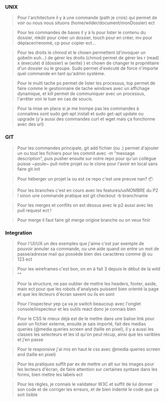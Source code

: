 ### UNIX

>Pour l'architecture il y à une commande (path je crois) qui permet de voir ou nous nous situons (home/wilder/document/monDossier) ect

>Pour les commandes de bases il y à ls pour lister le contenu du dossier, mkdir pour créer un dossier, touch pour en créer, mv pour déplacer/renomé, cp pour copier ect...

>Pour les droits le chmod et le chown permettent (d'invoquer un gobelin euh...) de gérer les droits (chmod permet de gérer les r (read) x (execute) d (dossier) w (write) ) et chown de changer le propriétaire d'un dossier ou le groupe. Sudo permet d'exécuté de force n'importe quel commande en tant qu'admin système.

>Pour le multi tache ps permet de lister les processus, top permet de faire comme le gestionnaire de tache windows avec un affichage dynamique, et kill permet de communiquer avec un processus, l'arrêter voir le tuer en cas de soucis.

>Pour la mise en place si je me trompe pas les commandes à connaitres sont sudo get-apt install et sudo get-apt update ou upgrade (y'a aussi des commandes curl et wget mais ça fonctionne avec des url)

### GIT

>Pour les commandes principale, git add fichier (ou .) permet d'ajouter un ou tout les fichiers pour les commit avec -m "message description", puis pusher ensuite sur notre repo pour qu'un collègue puisse ~poule~ pull notre projet ou le clone pour l'avoir en local sans faire git init

>Pour héberger un projet la ou est ce repo c'est une preuve nan? :package: 

>Pour les branches c'est en cours avec les features/usNOMBRE du P2 ! sinon une commande pratique est git checkout -b branchname

>Pour les merges et conflits on est dessus avec le p2 aussi avec les pull request ect !

>Pour merge il faut faire git merge origine branche ou on veux finir

### Integration

>Pour l'UI/UX un des exemples que j'aime c'est par exemple de pouvoir annuler sa commande, ou une aide quand on entre un mot de passe/adresse mail qui possède bien des caractères comme @ ou 123 ect

>Pour les wireframes c'est bon, on en à fait 3 depuis le début de la wild ^^

>Pour la structure, ne pas oublier de mettre les headers, footer, aside, main ect pour que les robots d'analyses puissent bien orienté la page et que les lécteurs d'écran savent ou ils en sont

>Pour l'inspecteur yep ça va je switch beaucoup avec l'onglet console/inspecteur et les outils react donc je connais bien

>Pour le CSS le mieux déjà est de le mettre dans une balise link pour avoir un fichier externe, ensuite je sais importé, fait des medias queries (@media queries screen and (taille en pixel), il y a aussi les classes les selecteurs et les id qu'on peut récup, ainsi que les varibles et j'en passe

>Pour le responsive j'ai mis en haut le css avec @media queries screen and (taille en pixel)

>Pour les pratiques suffit par ex de mettre un alt sur les images pour les lecteurs d'écran, de faire attention sur certaines syntaxe dans les forms, bien mettre les labels ect

>Pour les règles, je connais le validateur W3C et suffit de lui donner son code et de corriger les erreurs, et de bien indenté le code que ça soit lisible
